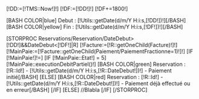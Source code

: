 [!DD:=[!TMS::Now!]!]
[!DF:=[!DD!]!]
[!DF+=1800!]


[BASH COLOR|blue] Debut : [!Utils::getDate(d/m/Y H:i:s,[!DD!])!][/BASH]
[BASH COLOR|yellow] Fin : [!Utils::getDate(d/m/Y H:i:s,[!DF!])!][/BASH]

[STORPROC Reservations/Reservation/DateDebut>[!DD!]&&DateDebut<[!DF!]|R]
    [!Facture:=[!R::getOneChild(Facture)!]!]
    [!MainPaie:=[!Facture::getOneChild(Paiement/PaiementFractionne=1)!]!]
    [IF [!MainPaie!]!=]
        [IF [!MainPaie::Etat!] = 5]
            [!MainPaie::executionDebitPartiel()!]
            [BASH COLOR|green] Reservation : [!R::Id!] - [!Utils::getDate(d/m/Y H:i:s,[!R::DateDebut!])!] - Paiement initié[/BASH]
        [ELSE]
            [BASH COLOR|red] Reservation : [!R::Id!] - [!Utils::getDate(d/m/Y H:i:s,[!R::DateDebut!])!] - Paiement déjà effectué ou en erreur[/BASH]
        [/IF]
    [ELSE]
        //Blabla
    [/IF]
[/STORPROC]